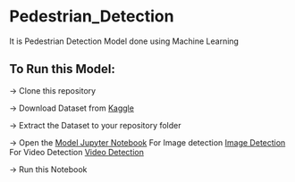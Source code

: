 # Pedestrian_Detection
It is Pedestrian Detection Model done using Machine Learning

## To Run this Model:

-> Clone this repository 

-> Download Dataset from [Kaggle](https://www.kaggle.com/datasets/tejasvdante/pedestrian-no-pedestrian)

-> Extract the Dataset to your repository folder

-> Open the [Model Jupyter Notebook](https://github.com/Jabhinay24/Pedestrian_Detection/blob/main/Model%20Notebook.ipynb)
   For Image detection [Image Detection](https://github.com/Jabhinay24/Pedestrian_Detection/blob/main/Code%20(Image).py)
   For Video Detection [Video Detection](https://github.com/Jabhinay24/Pedestrian_Detection/blob/main/Code%20(Video).py)

-> Run this Notebook
